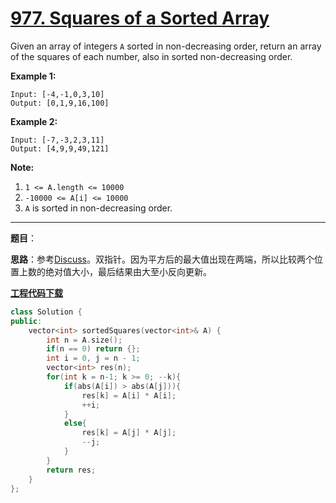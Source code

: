 # [977. Squares of a Sorted Array](https://leetcode.com/problems/squares-of-a-sorted-array/)

Given an array of integers `A` sorted in non-decreasing order, return an array of the squares of each number, also in sorted non-decreasing order.

**Example 1:**

```
Input: [-4,-1,0,3,10]
Output: [0,1,9,16,100]
```

**Example 2:**

```
Input: [-7,-3,2,3,11]
Output: [4,9,9,49,121]
```

**Note:**

1. `1 <= A.length <= 10000`
2. `-10000 <= A[i] <= 10000`
3. `A` is sorted in non-decreasing order.

-----

**题目**：

**思路**：参考[Discuss](https://leetcode.com/problems/squares-of-a-sorted-array/discuss/221922/Java-two-pointers-O(N))。双指针。因为平方后的最大值出现在两端，所以比较两个位置上数的绝对值大小，最后结果由大至小反向更新。

[**工程代码下载**](https://github.com/shenkh/leetcode)

```cpp
class Solution {
public:
    vector<int> sortedSquares(vector<int>& A) {
        int n = A.size();
        if(n == 0) return {};
        int i = 0, j = n - 1;
        vector<int> res(n);
        for(int k = n-1; k >= 0; --k){
            if(abs(A[i]) > abs(A[j])){
                res[k] = A[i] * A[i];
                ++i;
            }
            else{
                res[k] = A[j] * A[j];
                --j;
            }
        }
        return res;
    }
};
```
